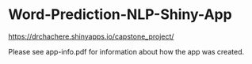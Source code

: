 # Word-Prediction-NLP-Shiny-App

<https://drchachere.shinyapps.io/capstone_project/>

Please see app-info.pdf for information about how the app was created.
